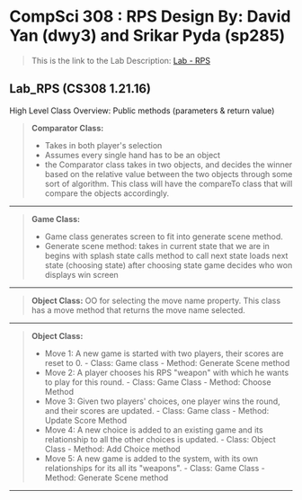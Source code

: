 CompSci 308 : RPS Design 
By: David Yan (dwy3) and Srikar Pyda (sp285)
===================

> This is the link to the Lab Description: 
[Lab - RPS](http://www.cs.duke.edu/courses/compsci308/spring16/classwork/02_design_rps/index.php)

Lab_RPS (CS308 1.21.16)
-------------
High Level Class Overview:
Public methods (parameters & return value)
> **Comparator Class:**
> - Takes in both player's selection
> - Assumes every single hand has to be an object
> - the Comparator class takes in two objects, and decides the winner based on the relative value between the two objects through some sort of algorithm. This class will have the compareTo class that will compare the objects accordingly.


---------------------

> **Game Class:**
> - Game class generates screen to fit into generate scene method.
> - Generate scene method:
takes in current state that we are in 
begins with splash state
calls method to call next state
loads next state 
(choosing state)
after choosing state
game decides who won
displays win screen

---------------------

> **Object Class:**
OO for selecting the move
name property. This class has a move method that returns the move name selected.


---------------------


> **Object Class:**
> - Move 1: A new game is started with two players, their scores are reset to 0.
	- Class: Game class
	- Method: Generate Scene method
> - Move 2: A player chooses his RPS "weapon" with which he wants to play for this round.
	- Class: Game Class
	- Method: Choose Method
> - Move 3: Given two players' choices, one player wins the round, and their scores are updated.
	- Class: Game class
	- Method:  Update Score Method
> - Move 4: A new choice is added to an existing game and its relationship to all the other choices is updated.
	- Class: Object Class
	- Method: Add Choice method
> - Move 5: A new game is added to the system, with its own relationships for its all its "weapons".
	- Class: Game Class
	- Method: Generate Scene method


---------------------



